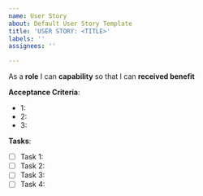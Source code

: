 ```yaml
---
name: User Story
about: Default User Story Template
title: 'USER STORY: <TITLE>'
labels: ''
assignees: ''

---
```


As a **role** I can **capability** so that I can **received benefit**


**Acceptance Criteria**:
-  1:
-  2:
-  3:

**Tasks**:
- [ ] Task 1:
- [ ] Task 2: 
- [ ] Task 3:
- [ ] Task 4:
